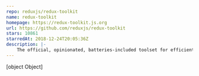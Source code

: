 ```yaml
---
repo: reduxjs/redux-toolkit
name: redux-toolkit
homepage: https://redux-toolkit.js.org
url: https://github.com/reduxjs/redux-toolkit
stars: 10861
starredAt: 2018-12-24T20:05:36Z
description: |-
    The official, opinionated, batteries-included toolset for efficient Redux development
---
```


[object Object]
